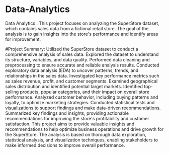 # Data-Analytics
Data Analytics : This project focuses on analyzing the SuperStore dataset, which contains sales data from a fictional retail store. The goal of the analysis is to gain insights into the store's performance and identify areas for improvement.

#Project Summary: Utilized the SuperStore dataset to conduct a comprehensive analysis of sales data. Explored the dataset to understand its structure, variables, and data quality. Performed data cleaning and preprocessing to ensure accurate and reliable analysis results. Conducted exploratory data analysis (EDA) to uncover patterns, trends, and relationships in the sales data. Investigated key performance metrics such as sales revenue, profit, and customer segments. Examined geographical sales distribution and identified potential target markets. Identified top-selling products, popular categories, and their impact on overall store performance. Analyzed customer behavior, including buying patterns and loyalty, to optimize marketing strategies. Conducted statistical tests and visualizations to support findings and make data-driven recommendations. Summarized key findings and insights, providing actionable recommendations for improving the store's profitability and customer satisfaction. This project aims to provide valuable insights and recommendations to help optimize business operations and drive growth for the SuperStore. The analysis is based on thorough data exploration, statistical analysis, and visualization techniques, enabling stakeholders to make informed decisions to improve overall performance.
